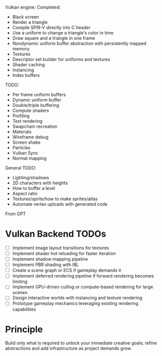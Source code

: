 
Vulkan engine:
Completed:
* Black screen
* Render a triangle
* Compile SPIR-V directly into C header
* Use a uniform to change a triangle's color in time
* Draw square and a triangle in one frame
* Nondynamic uniform buffer abstraction with persistently mapped memory
* Textures
* Descriptor set builder for uniforms and textures
* Shader caching
* Instancing
* Index buffers

TODO:
* Per frame uniform buffers
* Dynamic uniform buffer 
* Double/triple buffering
* Compute shaders
* Profiling
* Text rendering
* Swapchain recreation
* Materials
* Wireframe debug
* Screen shake
* Particles
* Vulkan Sync
* Normal mapping 

General
TODO:
* Lighting/shadows
* 2D characters with heights
* How to buffer a level
* Aspect ratio
* Textures/sprite/how to make sprites/atlas
* Automate vertex uploads with generated code

From GPT
# Vulkan Backend TODOs

- [ ] Implement image layout transitions for textures
- [ ] Implement shader hot reloading for faster iteration
- [ ] Implement shadow mapping pipeline
- [ ] Implement PBR shading with IBL
- [ ] Create a scene graph or ECS if gameplay demands it
- [ ] Implement deferred rendering pipeline if forward rendering becomes limiting
- [ ] Implement GPU-driven culling or compute-based rendering for large scenes
- [ ] Design interactive worlds with instancing and texture rendering
- [ ] Prototype gameplay mechanics leveraging existing rendering capabilities

# Principle
Build only what is required to unlock your immediate creative goals; refine abstractions and add infrastructure as project demands grow.
